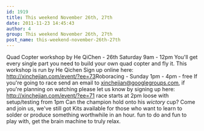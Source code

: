 ```yaml
---
id: 1919
title: This weekend November 26th, 27th
date: 2011-11-23 14:45:43
author: 4
group: This weekend November 26th, 27th
post_name: this-weekend-november-26th-27th
---
```


Quad Copter workshop by He QiChen - 26th Saturday 9am - 12pm You'll get every single part you need to build your own quad copter and fly it. This workshop is run by He Qichen Sign up online here: <http://xinchejian.com/event/?ee=73>Roboracing - Sunday 1pm - 4pm - free If you're going to race send an email to [xinchejian@googlegroups.com](mailto:xinchejian@googlegroups.com), if you're planning on watching please let us know by signing up here: <http://xinchejian.com/event/?ee=71> race starts at 2pm loose with setup/testing from 1pm Can the champion hold onto his *wictory* cup? Come and join us, we've still got Kits available for those who want to learn to solder or produce something worthwhile in an hour. fun to do and fun to play with, get the brain machine to truly relax.